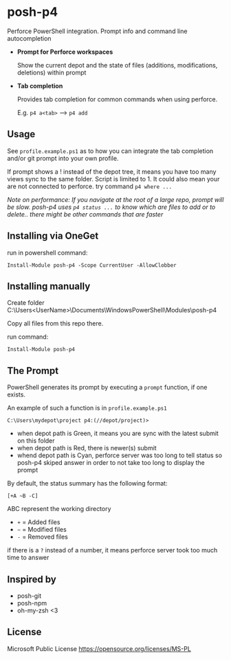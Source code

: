 posh-p4
=======

Perforce PowerShell integration. Prompt info and command line autocompletion

 - __Prompt for Perforce workspaces__
 
   Show the current depot and the state of files (additions, modifications, deletions) within prompt

 - __Tab completion__
 
   Provides tab completion for common commands when using perforce.
   
   E.g. `p4 a<tab>` --> `p4 add`


Usage
-----

See `profile.example.ps1` as to how you can integrate the tab completion and/or git prompt into your own profile.

If prompt shows a ! instead of the depot tree, it means you have too many views sync to the same folder. Script is limited to 1.
It could also mean your are not connected to perforce. try command `p4 where ...`

_Note on performance: If you navigate at the root of a large repo, prompt will be slow._
_posh-p4 uses `p4 status ...` to know which are files to add or to delete.. there might be other commands that are faster_


Installing via OneGet
--------------------

run in powershell command:

```
Install-Module posh-p4 -Scope CurrentUser -AllowClobber
```


Installing manually
--------------------

Create folder C:\Users\<UserName>\Documents\WindowsPowerShell\Modules\posh-p4

Copy all files from this repo there.

run command:

```
Install-Module posh-p4
```


The Prompt
----------

PowerShell generates its prompt by executing a `prompt` function, if one exists.

An example of such a function is in `profile.example.ps1`

    C:\Users\mydepot\project p4:(//depot/project)>

* when depot path is Green, it means you are sync with the latest submit on this folder
* when depot path is Red, there is newer(s) submit
* whend depot path is Cyan, perforce server was too long to tell status so posh-p4 skiped answer in order to not take too long to display the prompt

By default, the status summary has the following format:

    [+A ~B -C]

ABC represent the working directory

 * `+` = Added files
 * `~` = Modified files
 * `-` = Removed files

if there is a `?` instead of a number, it means perforce server took too much time to answer

Inspired by
-----------

- posh-git
- posh-npm
- oh-my-zsh <3


License
--------

Microsoft Public License https://opensource.org/licenses/MS-PL
